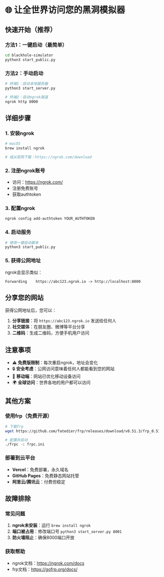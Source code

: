 # 🌐 让全世界访问您的黑洞模拟器

## 快速开始（推荐）

### 方法1：一键启动（最简单）
```bash
cd blackhole-simulator
python3 start_public.py
```

### 方法2：手动启动
```bash
# 终端1：启动本地服务器
python3 start_server.py

# 终端2：启动ngrok隧道
ngrok http 8000
```

## 详细步骤

### 1. 安装ngrok
```bash
# macOS
brew install ngrok

# 或从官网下载：https://ngrok.com/download
```

### 2. 注册ngrok账号
- 访问：https://ngrok.com/
- 注册免费账号
- 获取authtoken

### 3. 配置ngrok
```bash
ngrok config add-authtoken YOUR_AUTHTOKEN
```

### 4. 启动服务
```bash
# 使用一键启动脚本
python3 start_public.py
```

### 5. 获得公网地址
ngrok会显示类似：
```
Forwarding    https://abc123.ngrok.io -> http://localhost:8000
```

## 分享您的网站

获得公网地址后，您可以：

1. **分享链接**：将 `https://abc123.ngrok.io` 发送给任何人
2. **社交媒体**：在朋友圈、微博等平台分享
3. **二维码**：生成二维码，方便手机用户访问

## 注意事项

- ⚠️ **免费版限制**：每次重启ngrok，地址会变化
- 🔒 **安全考虑**：公网访问意味着任何人都能看到您的网站
- 📱 **移动端**：网站已优化移动设备访问
- 🌍 **全球访问**：世界各地的用户都可以访问

## 其他方案

### 使用frp（免费开源）
```bash
# 下载frp
wget https://github.com/fatedier/frp/releases/download/v0.51.3/frp_0.51.3_darwin_amd64.tar.gz

# 配置并启动
./frpc -c frpc.ini
```

### 部署到云平台
- **Vercel**：免费部署，永久域名
- **GitHub Pages**：免费静态网站托管
- **阿里云/腾讯云**：付费但稳定

## 故障排除

### 常见问题
1. **ngrok未安装**：运行 `brew install ngrok`
2. **端口被占用**：修改端口号 `python3 start_server.py 8001`
3. **防火墙阻止**：确保8000端口开放

### 获取帮助
- ngrok文档：https://ngrok.com/docs
- frp文档：https://gofrp.org/docs/
